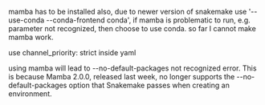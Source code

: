 mamba has to be installed also, due to newer version of snakemake 
use '--use-conda --conda-frontend conda', if mamba is problematic to run, e.g. parameter not recognized, then choose to use conda. so far I cannot make mamba work. 

use channel_priority: strict inside yaml

using mamba will lead to --no-default-packages not recognized error. 
This is because Mamba 2.0.0, released last week, no longer supports the --no-default-packages option that Snakemake passes when creating an environment.
